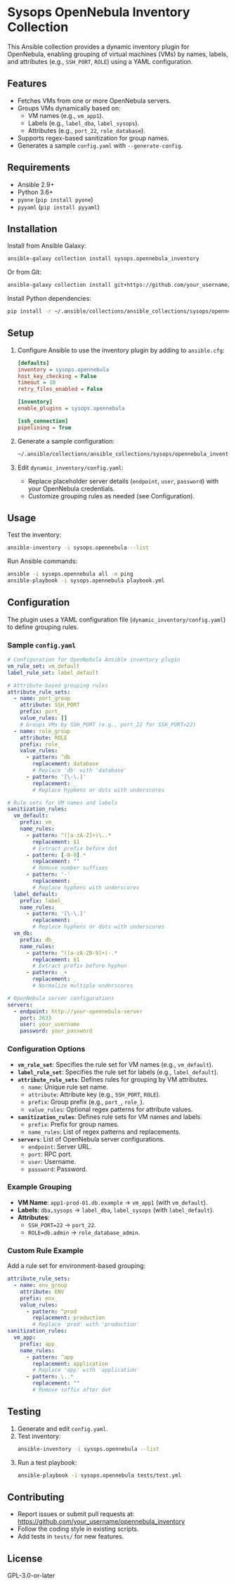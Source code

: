 # Sysops OpenNebula Inventory Collection

This Ansible collection provides a dynamic inventory plugin for OpenNebula, enabling grouping of virtual machines (VMs) by names, labels, and attributes (e.g., `SSH_PORT`, `ROLE`) using a YAML configuration.

## Features
- Fetches VMs from one or more OpenNebula servers.
- Groups VMs dynamically based on:
  - VM names (e.g., `vm_app1`).
  - Labels (e.g., `label_dba`, `label_sysops`).
  - Attributes (e.g., `port_22`, `role_database`).
- Supports regex-based sanitization for group names.
- Generates a sample `config.yaml` with `--generate-config`.

## Requirements
- Ansible 2.9+
- Python 3.6+
- `pyone` (`pip install pyone`)
- `pyyaml` (`pip install pyyaml`)

## Installation
Install from Ansible Galaxy:
```bash
ansible-galaxy collection install sysops.opennebula_inventory
```

Or from Git:
```bash
ansible-galaxy collection install git+https://github.com/your_username/opennebula_inventory.git
```

Install Python dependencies:
```bash
pip install -r ~/.ansible/collections/ansible_collections/sysops/opennebula_inventory/requirements.txt
```

## Setup
1. Configure Ansible to use the inventory plugin by adding to `ansible.cfg`:
   ```ini
   [defaults]
   inventory = sysops.opennebula
   host_key_checking = False
   timeout = 10
   retry_files_enabled = False

   [inventory]
   enable_plugins = sysops.opennebula

   [ssh_connection]
   pipelining = True
   ```

2. Generate a sample configuration:
   ```bash
   ~/.ansible/collections/ansible_collections/sysops/opennebula_inventory/plugins/inventory/opennebula.py --generate-config
   ```

3. Edit `dynamic_inventory/config.yaml`:
   - Replace placeholder server details (`endpoint`, `user`, `password`) with your OpenNebula credentials.
   - Customize grouping rules as needed (see Configuration).

## Usage
Test the inventory:
```bash
ansible-inventory -i sysops.opennebula --list
```

Run Ansible commands:
```bash
ansible -i sysops.opennebula all -m ping
ansible-playbook -i sysops.opennebula playbook.yml
```

## Configuration
The plugin uses a YAML configuration file (`dynamic_inventory/config.yaml`) to define grouping rules.

### Sample `config.yaml`
```yaml
# Configuration for OpenNebula Ansible inventory plugin
vm_rule_set: vm_default
label_rule_set: label_default

# Attribute-based grouping rules
attribute_rule_sets:
  - name: port_group
    attribute: SSH_PORT
    prefix: port_
    value_rules: []
    # Groups VMs by SSH_PORT (e.g., port_22 for SSH_PORT=22)
  - name: role_group
    attribute: ROLE
    prefix: role_
    value_rules:
      - pattern: ^db
        replacement: database
        # Replace 'db' with 'database'
      - pattern: '[\-\.]'
        replacement: _
        # Replace hyphens or dots with underscores

# Rule sets for VM names and labels
sanitization_rules:
  vm_default:
    prefix: vm_
    name_rules:
      - pattern: ^([a-zA-Z]+)\..*
        replacement: $1
        # Extract prefix before dot
      - pattern: [-0-9].*
        replacement: ""
        # Remove number suffixes
      - pattern: '-'
        replacement: _
        # Replace hyphens with underscores
  label_default:
    prefix: label_
    name_rules:
      - pattern: '[\-\.]'
        replacement: _
        # Replace hyphens or dots with underscores
  vm_db:
    prefix: db_
    name_rules:
      - pattern: ^([a-zA-Z0-9]+)-.*
        replacement: $1
        # Extract prefix before hyphen
      - pattern: _+
        replacement: _
        # Normalize multiple underscores

# OpenNebula server configurations
servers:
  - endpoint: http://your-opennebula-server
    port: 2633
    user: your_username
    password: your_password
```

### Configuration Options
- **`vm_rule_set`**: Specifies the rule set for VM names (e.g., `vm_default`).
- **`label_rule_set`**: Specifies the rule set for labels (e.g., `label_default`).
- **`attribute_rule_sets`**: Defines rules for grouping by VM attributes.
  - `name`: Unique rule set name.
  - `attribute`: Attribute key (e.g., `SSH_PORT`, `ROLE`).
  - `prefix`: Group prefix (e.g., `port_`, `role_`).
  - `value_rules`: Optional regex patterns for attribute values.
- **`sanitization_rules`**: Defines rule sets for VM names and labels.
  - `prefix`: Prefix for group names.
  - `name_rules`: List of regex patterns and replacements.
- **`servers`**: List of OpenNebula server configurations.
  - `endpoint`: Server URL.
  - `port`: RPC port.
  - `user`: Username.
  - `password`: Password.

### Example Grouping
- **VM Name**: `app1-prod-01.db.example` → `vm_app1` (with `vm_default`).
- **Labels**: `dba,sysops` → `label_dba`, `label_sysops` (with `label_default`).
- **Attributes**:
  - `SSH_PORT=22` → `port_22`.
  - `ROLE=db.admin` → `role_database_admin`.

### Custom Rule Example
Add a rule set for environment-based grouping:
```yaml
attribute_rule_sets:
  - name: env_group
    attribute: ENV
    prefix: env_
    value_rules:
      - pattern: ^prod
        replacement: production
        # Replace 'prod' with 'production'
sanitization_rules:
  vm_app:
    prefix: app_
    name_rules:
      - pattern: ^app
        replacement: application
        # Replace 'app' with 'application'
      - pattern: \..*
        replacement: ""
        # Remove suffix after dot
```

## Testing
1. Generate and edit `config.yaml`.
2. Test inventory:
   ```bash
   ansible-inventory -i sysops.opennebula --list
   ```
3. Run a test playbook:
   ```bash
   ansible-playbook -i sysops.opennebula tests/test.yml
   ```

## Contributing
- Report issues or submit pull requests at: https://github.com/your_username/opennebula_inventory
- Follow the coding style in existing scripts.
- Add tests in `tests/` for new features.

## License
GPL-3.0-or-later
